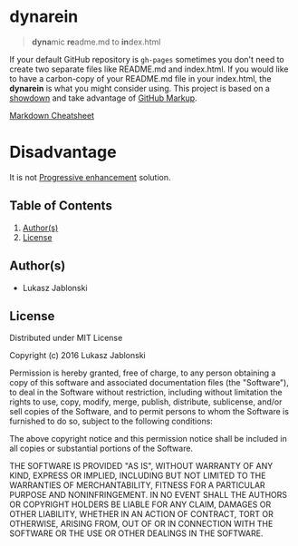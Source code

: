 # dynarein
> **dyna**mic **re**adme.md to **in**dex.html

If your default GitHub repository is `gh-pages` sometimes you don't need to create two separate files like README.md and index.html. If you would like to have a carbon-copy of your README.md file in your index.html, the **dynarein** is what you might consider using. This project is based on a [showdown](https://github.com/showdownjs/showdown) and take advantage of [GitHub Markup](https://github.com/github/markup).

[Markdown Cheatsheet](https://github.com/adam-p/markdown-here/wiki/Markdown-Cheatsheet)

# Disadvantage
It is not [Progressive enhancement](https://en.wikipedia.org/wiki/Progressive_enhancement) solution.

## Table of Contents
1. [Author(s)](#authors)
1. [License](#license)

## Author(s)
*   Lukasz Jablonski

## License
Distributed under MIT License

Copyright (c) 2016 Lukasz Jablonski


Permission is hereby granted, free of charge, to any person obtaining a copy
of this software and associated documentation files (the "Software"), to deal
in the Software without restriction, including without limitation the rights
to use, copy, modify, merge, publish, distribute, sublicense, and/or sell
copies of the Software, and to permit persons to whom the Software is
furnished to do so, subject to the following conditions:


The above copyright notice and this permission notice shall be included in
all copies or substantial portions of the Software.


THE SOFTWARE IS PROVIDED "AS IS", WITHOUT WARRANTY OF ANY KIND, EXPRESS OR
IMPLIED, INCLUDING BUT NOT LIMITED TO THE WARRANTIES OF MERCHANTABILITY,
FITNESS FOR A PARTICULAR PURPOSE AND NONINFRINGEMENT.  IN NO EVENT SHALL THE
AUTHORS OR COPYRIGHT HOLDERS BE LIABLE FOR ANY CLAIM, DAMAGES OR OTHER
LIABILITY, WHETHER IN AN ACTION OF CONTRACT, TORT OR OTHERWISE, ARISING FROM,
OUT OF OR IN CONNECTION WITH THE SOFTWARE OR THE USE OR OTHER DEALINGS IN
THE SOFTWARE.
